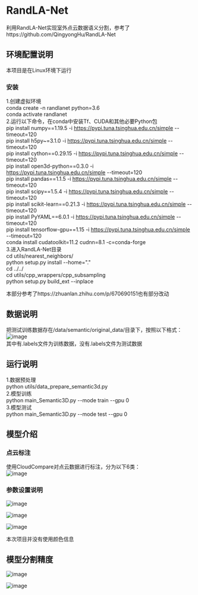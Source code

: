 # RandLA-Net
利用RandLA-Net实现室外点云数据语义分割，参考了https://github.com/QingyongHu/RandLA-Net
## 环境配置说明
本项目是在Linux环境下运行
### 安装
1.创建虚拟环境   
conda create -n randlanet python=3.6      
conda activate randlanet      
2.运行以下命令，在conda中安装Tf、CUDA和其他必要Python包      
pip install numpy==1.19.5 -i https://pypi.tuna.tsinghua.edu.cn/simple --timeout=120   
pip install h5py~=3.1.0 -i https://pypi.tuna.tsinghua.edu.cn/simple --timeout=120   
pip install cython==0.29.15 -i https://pypi.tuna.tsinghua.edu.cn/simple --timeout=120   
pip install open3d-python==0.3.0 -i https://pypi.tuna.tsinghua.edu.cn/simple --timeout=120   
pip install pandas==1.1.5 -i https://pypi.tuna.tsinghua.edu.cn/simple --timeout=120   
pip install scipy==1.5.4 -i https://pypi.tuna.tsinghua.edu.cn/simple --timeout=120   
pip install scikit-learn==0.21.3 -i https://pypi.tuna.tsinghua.edu.cn/simple --timeout=120   
pip install PyYAML==6.0.1 -i https://pypi.tuna.tsinghua.edu.cn/simple --timeout=120   
pip install tensorflow-gpu==1.15 -i https://pypi.tuna.tsinghua.edu.cn/simple --timeout=120   
conda install cudatoolkit=11.2 cudnn=8.1 -c=conda-forge   
3.进入RandLA-Net目录  
cd utils/nearest_neighbors/   
python setup.py install --home="."   
cd ../../   
cd utils/cpp_wrappers/cpp_subsampling   
python setup.py build_ext --inplace   

本部分参考了https://zhuanlan.zhihu.com/p/670690151也有部分改动   

## 数据说明
把测试训练数据存在/data/semantic/original_data/目录下，按照以下格式：   
![image](https://github.com/user-attachments/assets/5c7cc67d-deaa-4f0f-a158-057f7d1a802c)   
其中有.labels文件为训练数据，没有.labels文件为测试数据

## 运行说明
1.数据预处理   
python utils/data_prepare_semantic3d.py   
2.模型训练   
python main_Semantic3D.py --mode train --gpu 0   
3.模型测试   
python main_Semantic3D.py --mode test --gpu 0   

## 模型介绍
### 点云标注
使用CloudCompare对点云数据进行标注，分为以下6类：   
![image](https://github.com/user-attachments/assets/06ba9de6-a7d5-4ef9-8ce7-60b582d4ea2d)   
### 参数设置说明
![image](https://github.com/user-attachments/assets/4e2d350a-9557-45d5-b8a1-54e033ccc636)   

![image](https://github.com/user-attachments/assets/b2804517-b982-4ad0-b6f3-6e019f1fb496)   

![image](https://github.com/user-attachments/assets/51fe0d57-fb4f-480b-9f29-0c2ef341ffd4)   

本次项目并没有使用颜色信息

## 模型分割精度
![image](https://github.com/user-attachments/assets/c23ac61e-7f03-46bf-9b7a-1ec763adb047)

![image](https://github.com/user-attachments/assets/163f38f7-f388-463c-bef9-3aa6b66743a6)










